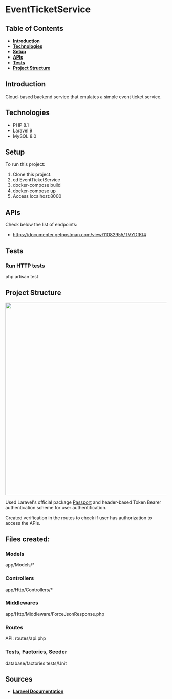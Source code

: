 # EventTicketService

## Table of Contents
- **[Introduction](#introduction)**
- **[Technologies](#technologies)**
- **[Setup](#setup)**
- **[APIs](#apis)**
- **[Tests](#tests)**
- **[Project Structure](#project-structure)**


## Introduction
Cloud-based backend service that emulates a simple event ticket service. 


## Technologies
- PHP 8.1
- Laravel 9
- MySQL 8.0


## Setup
To run this project:
1. Clone this project.
2. cd EventTicketService
3. docker-compose build
4. docker-compose up
5. Access localhost:8000

## APIs
Check below the list of endpoints:
* https://documenter.getpostman.com/view/11082955/TVYDfKf4


## Tests

### Run HTTP tests
php artisan test


## Project Structure
<p><img src="Class_Diagram.png" width="600"></p>

Used Laravel's official package [Passport](https://laravel.com/docs/9.x/passport) and header-based Token Bearer authentication scheme for user authentification.

Created verification in the routes to check if user has authorization to access the APIs.



## Files created:

### Models
app/Models/*

### Controllers
app/Http/Controllers/*

### Middlewares
app/Http/Middleware/ForceJsonResponse.php


### Routes
API: routes/api.php

### Tests, Factories, Seeder
database/factories
tests/Unit


## Sources
- **[Laravel Documentation](https://laravel.com/docs)**
